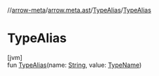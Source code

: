 //[arrow-meta](../../../index.md)/[arrow.meta.ast](../index.md)/[TypeAlias](index.md)/[TypeAlias](-type-alias.md)

# TypeAlias

[jvm]\
fun [TypeAlias](-type-alias.md)(name: [String](https://kotlinlang.org/api/latest/jvm/stdlib/kotlin/-string/index.html), value: [TypeName](../-type-name/index.md))

